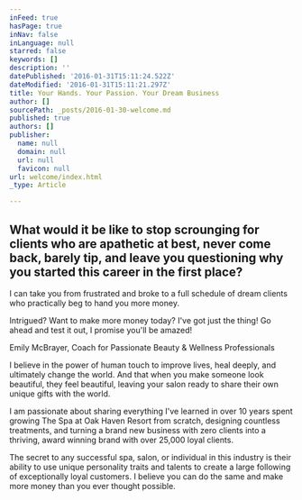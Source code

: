 ```yaml
---
inFeed: true
hasPage: true
inNav: false
inLanguage: null
starred: false
keywords: []
description: ''
datePublished: '2016-01-31T15:11:24.522Z'
dateModified: '2016-01-31T15:11:21.297Z'
title: Your Hands. Your Passion. Your Dream Business
author: []
sourcePath: _posts/2016-01-30-welcome.md
published: true
authors: []
publisher:
  name: null
  domain: null
  url: null
  favicon: null
url: welcome/index.html
_type: Article

---
```

## What would it be like to stop scrounging for clients who are apathetic at best, never come back, barely tip, and leave you questioning why you started this career in the first place?

I can take you from frustrated and broke to a full schedule of dream clients who practically beg to hand you more money.

Intrigued? Want to make more money today? I've got just the thing! Go ahead and test it out, I promise you'll be amazed!

Emily McBrayer, Coach for Passionate Beauty & Wellness Professionals

I believe in the power of human touch to improve lives, heal deeply, and ultimately change the world. And that when you make someone look beautiful, they feel beautiful, leaving your salon ready to share their own unique gifts with the world.

I am passionate about sharing everything I've learned in over 10 years spent growing The Spa at Oak Haven Resort from scratch, designing countless treatments, and turning a brand new business with zero clients into a thriving, award winning brand with over 25,000 loyal clients.

The secret to any successful spa, salon, or individual in this industry is their ability to use unique personality traits and talents to create a large following of exceptionally loyal customers. I believe you can do the same and make more money than you ever thought possible.